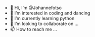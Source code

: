 - 👋 Hi, I’m @Johannefotso
- 👀 I’m interested in coding and dancing
- 🌱 I’m currently learning python
- 💞️ I’m looking to collaborate on ...
- 📫 How to reach me ...

<!---
Johannefotso/Johannefotso is a ✨ special ✨ repository because its `README.md` (this file) appears on your GitHub profile.
You can click the Preview link to take a look at your changes.
--->
